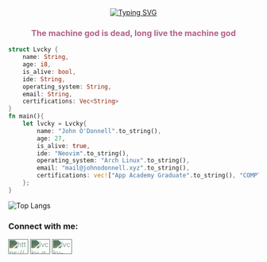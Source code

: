 <div align="center">
<a href="https://git.io/typing-svg"><img src="https://readme-typing-svg.demolab.com?font=Nerd+Font&weight=600&size=30&pause=1000&color=458588&center=true&vCenter=true&random=true&width=435&lines=+John+O'Donnell" alt="Typing SVG" /></a>
<h3 align="center" style="color:#b16286">The machine god is dead, long live the machine god</h3>
</div>

```rust
struct Lvcky {
    name: String,
    age: i8,
    is_alive: bool,
    ide: String,
    operating_system: String,
    email: String,
    certifications: Vec<String>
}
fn main(){
    let lvcky = Lvcky{
        name: "John O'Donnell".to_string(),
        age: 27,
        is_alive: true,
        ide: "Neovim".to_string(),
        operating_system: "Arch Linux".to_string(),
        email: "mail@johnodonnell.xyz".to_string(),
        certifications: vec!["App Academy Graduate".to_string(), "COMPTIA Security+".to_string()]
    };
}
```

![Top Langs](https://github-readme-stats.vercel.app/api/top-langs/?username=lvcky-gg&count_private=true&show_icons=true&theme=gruvbox&include_all_commits=true&hide_border=true&layout=compact&langs_count=10)

### Connect with me:
<p>
<a href="https://www.linkedin.com/in/lvcky-gg/" target="blank"><img align="center" src="https://raw.githubusercontent.com/rahuldkjain/github-profile-readme-generator/master/src/images/icons/Social/linked-in-alt.svg" alt="https://www.linkedin.com/in/john-o-donnell-36a38a161/" height="30" width="40" style="filter: invert(60%) sepia(20%) saturate(300%) hue-rotate(90deg);" /></a>
<a href="https://instagram.com/irishredales" target="blank"><img align="center" src="https://raw.githubusercontent.com/rahuldkjain/github-profile-readme-generator/master/src/images/icons/Social/instagram.svg" alt="lvcky_gg" height="30" width="40" style="filter: invert(60%) sepia(20%) saturate(300%) hue-rotate(90deg);" /></a>
<a href="https://www.leetcode.com/lvcky-gg" target="blank"><img align="center" src="https://raw.githubusercontent.com/rahuldkjain/github-profile-readme-generator/master/src/images/icons/Social/leet-code.svg" alt="lvcky-gg" height="30" width="40" style="filter: invert(60%) sepia(20%) saturate(300%) hue-rotate(90deg);" /></a>
</p>

